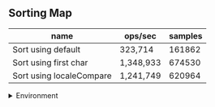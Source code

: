## Sorting Map

|name|ops/sec|samples|
|-|-|-|
|Sort using default|323,714|161862|
|Sort using first char|1,348,933|674530|
|Sort using localeCompare|1,241,749|620964|


<details>
<summary>Environment</summary>

* __Machine:__ linux x64 | 4 vCPUs | 7.6GB Mem
* __Run:__ Wed Oct 15 2025 22:36:59 GMT+0000 (Coordinated Universal Time)
* __Node:__ `v24.9.0`
</details>

<!--
{"environment":{"platform":"linux","arch":"x64","cpus":4,"totalMemory":7.597843170166016},"benchmarks":[{"name":"Sort using default","samples":161862,"opsSec":323714.058741256},{"name":"Sort using first char","samples":674530,"opsSec":1348933.0815842198},{"name":"Sort using localeCompare","samples":620964,"opsSec":1241749.4761613111}]}-->
